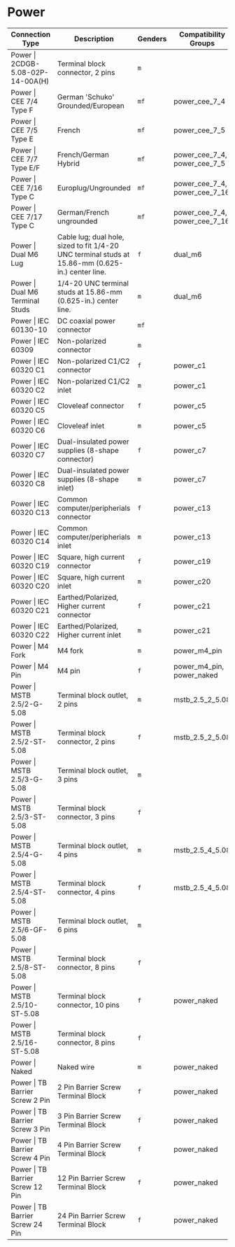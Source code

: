 # Power

| Connection Type | Description  | Genders | Compatibility Groups |
| --- | --- | --- |  --- |
| <a id="power-2cdgb-5.08-02p-14-00a-h-"></a>Power \| 2CDGB-5.08-02P-14-00A(H) | Terminal block connector, 2 pins | `m` |  |
| <a id="power-cee-7-4-type-f"></a>Power \| CEE 7/4 Type F | German 'Schuko' Grounded/European | `mf` | power_cee_7_4 |
| <a id="power-cee-7-5-type-e"></a>Power \| CEE 7/5 Type E | French | `mf` | power_cee_7_5 |
| <a id="power-cee-7-7-type-e-f"></a>Power \| CEE 7/7 Type E/F | French/German Hybrid | `mf` | power_cee_7_4, power_cee_7_5 |
| <a id="power-cee-7-16-type-c"></a>Power \| CEE 7/16 Type C | Europlug/Ungrounded | `mf` | power_cee_7_4, power_cee_7_16 |
| <a id="power-cee-7-17-type-c"></a>Power \| CEE 7/17 Type C | German/French ungrounded | `mf` | power_cee_7_4, power_cee_7_16 |
| <a id="power-dual-m6-lug"></a>Power \| Dual M6 Lug | Cable lug; dual hole, sized to fit 1/4-20 UNC terminal studs at 15.86-mm (0.625-in.) center line. | `f` | dual_m6 |
| <a id="power-dual-m6-terminal-studs"></a>Power \| Dual M6 Terminal Studs | 1/4-20 UNC terminal studs at 15.86-mm (0.625-in.) center line. | `m` | dual_m6 |
| <a id="power-iec-60130-10"></a>Power \| IEC 60130-10 | DC coaxial power connector | `mf` |  |
| <a id="power-iec-60309"></a>Power \| IEC 60309 | Non-polarized connector | `m` |  |
| <a id="power-iec-60320-c1"></a>Power \| IEC 60320 C1 | Non-polarized C1/C2 connector | `f` | power_c1 |
| <a id="power-iec-60320-c2"></a>Power \| IEC 60320 C2 | Non-polarized C1/C2 inlet | `m` | power_c1 |
| <a id="power-iec-60320-c5"></a>Power \| IEC 60320 C5 | Cloveleaf connector | `f` | power_c5 |
| <a id="power-iec-60320-c6"></a>Power \| IEC 60320 C6 | Cloveleaf inlet | `m` | power_c5 |
| <a id="power-iec-60320-c7"></a>Power \| IEC 60320 C7 | Dual-insulated power supplies (8-shape connector) | `f` | power_c7 |
| <a id="power-iec-60320-c8"></a>Power \| IEC 60320 C8 | Dual-insulated power supplies (8-shape inlet) | `m` | power_c7 |
| <a id="power-iec-60320-c13"></a>Power \| IEC 60320 C13 | Common computer/peripherials connector | `f` | power_c13 |
| <a id="power-iec-60320-c14"></a>Power \| IEC 60320 C14 | Common computer/peripherials inlet | `m` | power_c13 |
| <a id="power-iec-60320-c19"></a>Power \| IEC 60320 C19 | Square, high current connector | `f` | power_c19 |
| <a id="power-iec-60320-c20"></a>Power \| IEC 60320 C20 | Square, high current inlet | `m` | power_c20 |
| <a id="power-iec-60320-c21"></a>Power \| IEC 60320 C21 | Earthed/Polarized, Higher current connector | `f` | power_c21 |
| <a id="power-iec-60320-c22"></a>Power \| IEC 60320 C22 | Earthed/Polarized, Higher current inlet | `m` | power_c21 |
| <a id="power-m4-fork"></a>Power \| M4 Fork | M4 fork | `m` | power_m4_pin |
| <a id="power-m4-pin"></a>Power \| M4 Pin | M4 pin | `f` | power_m4_pin, power_naked |
| <a id="power-mstb-2.5-2-g-5.08"></a>Power \| MSTB 2.5/2-G-5.08 | Terminal block outlet, 2 pins | `m` | mstb_2.5_2_5.08 |
| <a id="power-mstb-2.5-2-st-5.08"></a>Power \| MSTB 2.5/2-ST-5.08 | Terminal block connector, 2 pins | `f` | mstb_2.5_2_5.08 |
| <a id="power-mstb-2.5-3-g-5.08"></a>Power \| MSTB 2.5/3-G-5.08 | Terminal block outlet, 3 pins | `m` |  |
| <a id="power-mstb-2.5-3-st-5.08"></a>Power \| MSTB 2.5/3-ST-5.08 | Terminal block connector, 3 pins | `f` |  |
| <a id="power-mstb-2.5-4-g-5.08"></a>Power \| MSTB 2.5/4-G-5.08 | Terminal block outlet, 4 pins | `m` | mstb_2.5_4_5.08 |
| <a id="power-mstb-2.5-4-st-5.08"></a>Power \| MSTB 2.5/4-ST-5.08 | Terminal block connector, 4 pins | `f` | mstb_2.5_4_5.08 |
| <a id="power-mstb-2.5-6-gf-5.08"></a>Power \| MSTB 2.5/6-GF-5.08 | Terminal block outlet, 6 pins | `m` |  |
| <a id="power-mstb-2.5-8-st-5.08"></a>Power \| MSTB 2.5/8-ST-5.08 | Terminal block connector, 8 pins | `f` |  |
| <a id="power-mstb-2.5-10-st-5.08"></a>Power \| MSTB 2.5/10-ST-5.08 | Terminal block connector, 10 pins | `f` | power_naked |
| <a id="power-mstb-2.5-16-st-5.08"></a>Power \| MSTB 2.5/16-ST-5.08 | Terminal block connector, 8 pins | `f` |  |
| <a id="power-naked"></a>Power \| Naked | Naked wire | `m` | power_naked |
| <a id="power-tb-barrier-screw-2-pin"></a>Power \| TB Barrier Screw 2 Pin | 2 Pin Barrier Screw Terminal Block  | `f` | power_naked |
| <a id="power-tb-barrier-screw-3-pin"></a>Power \| TB Barrier Screw 3 Pin | 3 Pin Barrier Screw Terminal Block | `f` | power_naked |
| <a id="power-tb-barrier-screw-4-pin"></a>Power \| TB Barrier Screw 4 Pin | 4 Pin Barrier Screw Terminal Block | `f` | power_naked |
| <a id="power-tb-barrier-screw-12-pin"></a>Power \| TB Barrier Screw 12 Pin | 12 Pin Barrier Screw Terminal Block | `f` | power_naked |
| <a id="power-tb-barrier-screw-24-pin"></a>Power \| TB Barrier Screw 24 Pin | 24 Pin Barrier Screw Terminal Block | `f` | power_naked |
